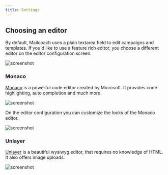 ```yaml
---
title: Settings
---
```



## Choosing an editor

By default, Mailcoach uses a plain textarea field to edit campaigns and templates. If you'd like to use a feature rich editor, you choose a different editor on the editor configuration screen.

![screenshot](/images/docs/v4/editors/config.png)

### Monaco

<a href="https://microsoft.github.io/monaco-editor/">Monaco</a> is a powerful code editor created by Microsoft. It
provides code highlighting, auto completion and much more.

![screenshot](/images/docs/v4/editors/monaco.png)

On the editor configuration you can customize the looks of the Monaco editor.

![screenshot](/images/docs/v4/editors/monaco-config.png)

### Unlayer

[Unlayer](https://unlayer.com) is a beautiful wysiwyg editor, that requires no knowledge of HTML. It also offers image uploads.

![screenshot](/images/docs/v4/editors/unlayer.png)

